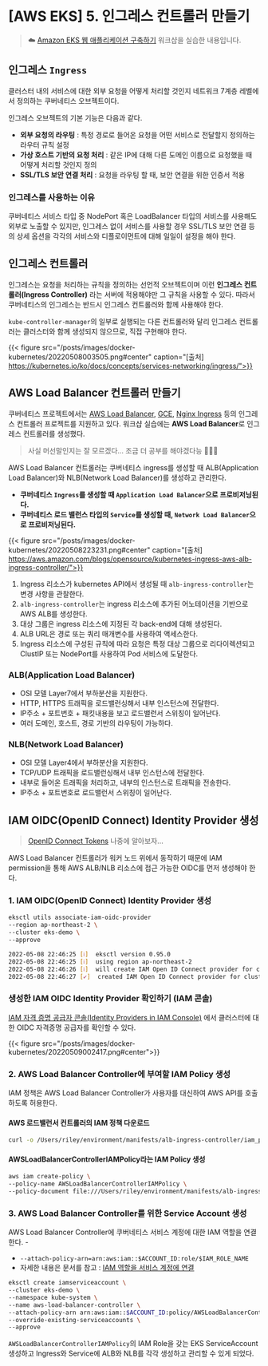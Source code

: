 # [AWS EKS] 5. 인그레스 컨트롤러 만들기


> ☁️  [Amazon EKS 웹 애플리케이션 구축하기](https://catalog.us-east-1.prod.workshops.aws/workshops/9c0aa9ab-90a9-44a6-abe1-8dff360ae428/ko-KR/)
워크샵을 실습한 내용입니다.

## 인그레스 `Ingress`
클러스터 내의 서비스에 대한 외부 요청을 어떻게 처리할 것인지 네트워크 7계층 레벨에서 정의하는 쿠버네티스 오브젝트이다.

인그레스 오브젝트의 기본 기능은 다음과 같다.
- **외부 요청의 라우팅** : 특정 경로로 들어온 요청을 어떤 서비스로 전달할지 정의하는 라우터 규칙 설정
- **가상 호스트 기반의 요청 처리** : 같은 IP에 대해 다른 도메인 이름으로 요청했을 때 어떻게 처리할 것인지 정의
- **SSL/TLS 보안 연결 처리** : 요청을 라우팅 할 때, 보안 연결을 위한 인증서 적용

### 인그레스를 사용하는 이유
쿠버네티스 서비스 타입 중 NodePort 혹은 LoadBalancer 타입의 서비스를 사용해도 외부로 노출할 수 있지만, 인그레스 없이 서비스를 사용할 경우 SSL/TLS 보안 연결 등의 상세 옵션을 각각의 서비스와 디플로이먼트에 대해 일일이 설정을 해야 한다.

## 인그레스 컨트롤러
인그레스는 요청을 처리하는 규칙을 정의하는 선언적 오브젝트이며 이런  **인그레스 컨트롤러(Ingress Controller)** 라는 서버에 적용해야만 그 규칙을 사용할 수 있다. 따라서 쿠버네티스의 인그레스는 반드시 인그레스 컨트롤러와 함께 사용해야 한다.

`kube-controller-manager`의 일부로 실행되는 다른 컨트롤러와 달리 인그레스 컨트롤러는 클러스터와 함께 생성되지 않으므로, 직접 구현해야 한다.

{{< figure src="/posts/images/docker-kubernetes/20220508003505.png#center" caption="[출처] https://kubernetes.io/ko/docs/concepts/services-networking/ingress/">}}

## AWS Load Balancer 컨트롤러 만들기
쿠버네티스 프로젝트에서는 [AWS Load Balancer](https://github.com/kubernetes-sigs/aws-load-balancer-controller), [GCE](https://github.com/kubernetes/ingress-gce/blob/master/README.md#readme), [Nginx Ingress](https://github.com/kubernetes/ingress-nginx/blob/main/README.md#readme) 등의 인그레스 컨트롤러 프로젝트를 지원하고 있다. 워크샵 실습에는 **AWS Load Balancer**로 인그레스 컨트롤러를 생성했다.

> 사실 머선말인지는 잘 모르겠다... 조금 더 공부를 해야겠다능 🫠🫠🫠

AWS Load Balancer 컨트롤러는 쿠버네티스 ingress를 생성할 때 ALB(Application Load Balancer)와 NLB(Network Load Balancer)를 생성하고 관리한다. 

- **쿠버네티스 `Ingress`를 생성할 때 `Application Load Balancer`으로 프로비저닝된다.**
- **쿠버네티스 로드 밸런스 타입의 `Service`를 생성할 때, `Network Load Balancer`으로 프로비저닝된다.**

{{< figure src="/posts/images/docker-kubernetes/20220508223231.png#center" caption="[출처] https://aws.amazon.com/blogs/opensource/kubernetes-ingress-aws-alb-ingress-controller/">}}

1. Ingress 리소스가 kubernetes API에서 생성될 때 `alb-ingress-controller`는 변경 사항을 관찰한다.
2. `alb-ingress-controller`는 ingress 리소스에 추가된 어노테이션을 기반으로 AWS ALB를 생성한다.
3. 대상 그룹은 ingress 리소스에 지정된 각 back-end에 대해 생성된다.
4. ALB URL은 경로 또는 쿼리 매개변수를 사용하여 액세스한다.
5. Ingress 리소스에 구성된 규칙에 따라 요청은 특정 대상 그룹으로 리다이렉션되고 ClustIP 또는 NodePort를 사용하여 Pod 서비스에 도달한다.

### ALB(Application Load Balancer)
- OSI 모델 Layer7에서 부하분산을 지원한다.
- HTTP, HTTPS 트래픽을 로드밸런싱해서 내부 인스턴스에 전달한다.
- IP주소 + 포트번호 + 패킷내용을 보고 로드밸런서 스위칭이 일어난다.
- 여러 도메인, 호스트, 경로 기반의 라우팅이 가능하다.

### NLB(Network Load Balancer)
- OSI 모델 Layer4에서 부하분산을 지원한다.
- TCP/UDP 트래픽을 로드밸런싱해서 내부 인스턴스에 전달한다.
- 내부로 들어온 트래픽을 처리하고, 내부의 인스턴스로 트래픽을 전송한다.
- IP주소 + 포트번호로 로드밸런서 스위칭이 일어난다.

## IAM OIDC(OpenID Connect) Identity Provider 생성
> [OpenID Connect Tokens](https://kubernetes.io/docs/reference/access-authn-authz/authentication/#openid-connect-tokens)
> 나중에 알아보자...

AWS Load Balancer 컨트롤러가 워커 노드 위에서 동작하기 때문에 IAM permission을 통해 AWS ALB/NLB 리소스에 접근 가능한 OIDC를 먼저 생성해야 한다.

### 1. **IAM OIDC(OpenID Connect) Identity Provider** 생성

```bash
eksctl utils associate-iam-oidc-provider 
--region ap-northeast-2 \
--cluster eks-demo \
--approve
```

```bash
2022-05-08 22:46:25 [ℹ]  eksctl version 0.95.0
2022-05-08 22:46:25 [ℹ]  using region ap-northeast-2
2022-05-08 22:46:26 [ℹ]  will create IAM Open ID Connect provider for cluster "eks-demo" in "ap-northeast-2"
2022-05-08 22:46:27 [✔]  created IAM Open ID Connect provider for cluster "eks-demo" in "ap-northeast-2"
```

### 생성한 IAM OIDC Identity Provider 확인하기 (IAM 콘솔)
[IAM 자격 증명 공급자 콘솔(Identity Providers in IAM Console)](https://console.aws.amazon.com/iam/home#/providers) 에서 클러스터에 대한 OIDC 자격증명 공급자를 확인할 수 있다. 

{{< figure src="/posts/images/docker-kubernetes/20220509002417.png#center">}}

### 2. AWS Load Balancer Controller에 부여할 IAM Policy 생성
IAM 정책은 AWS Load Balancer Controller가 사용자를 대신하여 AWS API를 호출하도록 허용한다.

#### AWS 로드밸런서 컨트롤러의 IAM 정책 다운로드
```bash
curl -o /Users/riley/environment/manifests/alb-ingress-controller/iam_policy.json  https://raw.githubusercontent.com/kubernetes-sigs/aws-load-balancer-controller/main/docs/install/iam_policy.json
```
#### AWSLoadBalancerControllerIAMPolicy라는 IAM Policy 생성
```bash
aws iam create-policy \
--policy-name AWSLoadBalancerControllerIAMPolicy \
--policy-document file:///Users/riley/environment/manifests/alb-ingress-controller/iam_policy.json
```

### 3. AWS Load Balancer Controller를 위한 Service Account 생성
AWS Load Balancer Controller에 쿠버네티스 서비스 계정에 대한 IAM 역할을 연결한다. -
- `--attach-policy-arn=arn:aws:iam::$ACCOUNT_ID:role/$IAM_ROLE_NAME`
- 자세한 내용은 문서를 참고 : [IAM 역할을 서비스 계정에 연결](https://docs.aws.amazon.com/ko_kr/eks/latest/userguide/specify-service-account-role.html)

```bash
eksctl create iamserviceaccount \
--cluster eks-demo \
--namespace kube-system \
--name aws-load-balancer-controller \
--attach-policy-arn arn:aws:iam::$ACCOUNT_ID:policy/AWSLoadBalancerControllerIAMPolicy \
--override-existing-serviceaccounts \
--approve
```

`AWSLoadBalancerControllerIAMPolicy`의 IAM Role을 갖는 EKS ServiceAccount 생성하고 Ingress와 Service에 ALB와 NLB를 각각 생성하고 관리할 수 있게 되었다.












